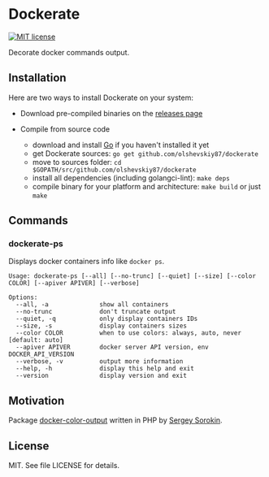 # Dockerate

[![MIT license](https://img.shields.io/badge/License-MIT-blue.svg)](https://lbesson.mit-license.org/)

Decorate docker commands output.

## Installation

Here are two ways to install Dockerate on your system:

* Download pre-compiled binaries on the [releases page](https://github.com/olshevskiy87/dockerate/releases)

* Compile from source code

  - download and install [Go](https://golang.org/dl/) if you haven't installed it yet
  - get Dockerate sources: ```go get github.com/olshevskiy87/dockerate```
  - move to sources folder: ```cd $GOPATH/src/github.com/olshevskiy87/dockerate```
  - install all dependencies (including golangci-lint): ```make deps```
  - compile binary for your platform and architecture: ```make build``` or just ```make```

## Commands

### dockerate-ps

Displays docker containers info like ```docker ps```.

```
Usage: dockerate-ps [--all] [--no-trunc] [--quiet] [--size] [--color COLOR] [--apiver APIVER] [--verbose]

Options:
  --all, -a              show all containers
  --no-trunc             don't truncate output
  --quiet, -q            only display containers IDs
  --size, -s             display containers sizes
  --color COLOR          when to use colors: always, auto, never [default: auto]
  --apiver APIVER        docker server API version, env DOCKER_API_VERSION
  --verbose, -v          output more information
  --help, -h             display this help and exit
  --version              display version and exit
```

## Motivation

Package [docker-color-output](https://github.com/devemio/docker-color-output) written in PHP by [Sergey Sorokin](https://github.com/devemio).


## License

MIT. See file LICENSE for details.

